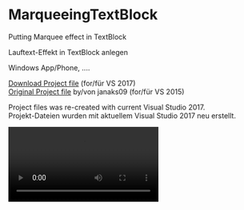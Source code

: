 # MarqueeingTextBlock
Putting Marquee effect in TextBlock

Lauftext-Effekt in TextBlock anlegen

Windows App/Phone, ....

<a href="https://github.com/Paderman/MarqueeingTextBlock/archive/master.zip">Download Project file</a> (for/für VS 2017)<br><a href="https://github.com/janaks09/MarqueeingTextBlock">Original Project file</a> by/von janaks09 (for/für VS 2015)

Project files was re-created with current Visual Studio 2017.<br>Projekt-Dateien wurden mit aktuellem Visual Studio 2017 neu erstellt.

<video autoplay><source src="Demonstration.mp4" type="video/mp4"><source src="Demonstration.ogg" type="video/ogg">Your browser does not support the video tag or a other problem is occured.</video> 

